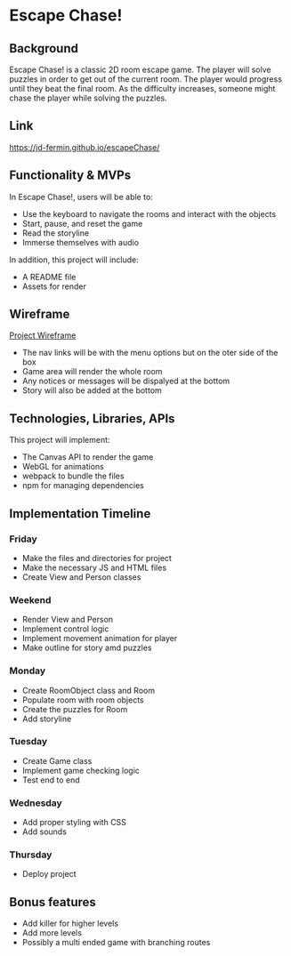 # Escape Chase!

## Background

Escape Chase! is a classic 2D room escape game. The player will solve puzzles in order to get out of the current room. The player would progress until they beat the final room. As the difficulty increases, someone might chase the player while solving the puzzles.

## Link
https://jd-fermin.github.io/escapeChase/

## Functionality & MVPs

In Escape Chase!, users will be able to:
  - Use the keyboard to navigate the rooms and interact with the objects
  - Start, pause, and reset the game
  - Read the storyline
  - Immerse themselves with audio

In addition, this project will include:
  - A README file
  - Assets for render

## Wireframe

  [Project Wireframe](https://wireframe.cc/wT0f0i)

  - The nav links will be with the menu options but on the oter side of the box
  - Game area will render the whole room
  - Any notices or messages will be dispalyed at the bottom
  - Story will also be added at the bottom

## Technologies, Libraries, APIs

This project will implement:
 - The Canvas API to render the game
 - WebGL for animations
 - webpack to bundle the files
 - npm for managing dependencies

## Implementation Timeline

### Friday
  - Make the files and directories for project
  - Make the necessary JS and HTML files
  - Create View and Person classes

### Weekend
  - Render View and Person
  - Implement control logic
  - Implement movement animation for player
  - Make outline for story amd puzzles

### Monday
  - Create RoomObject class and Room
  - Populate room with room objects
  - Create the puzzles for Room
  - Add storyline

### Tuesday
  - Create Game class
  - Implement game checking logic
  - Test end to end

### Wednesday
  - Add proper styling with CSS
  - Add sounds

### Thursday
  - Deploy project

## Bonus features
  - Add killer for higher levels
  - Add more levels
  - Possibly a multi ended game with branching routes

